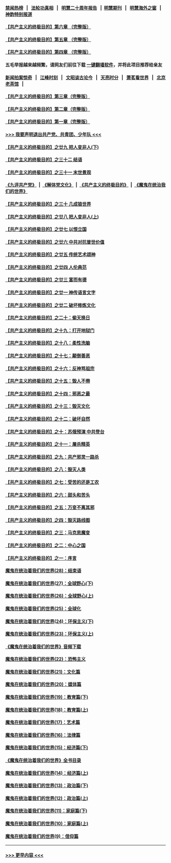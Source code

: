 #### [禁闻热榜](热点新闻.md?=0)  &nbsp;&nbsp;|&nbsp;&nbsp; [法轮功真相](https://github.com/gfw-breaker/truth/blob/master/README.md?=0) &nbsp;&nbsp;|&nbsp;&nbsp; [明慧二十周年报告](https://github.com/gfw-breaker/mh-reports/blob/master/README.md?=0) &nbsp;&nbsp;|&nbsp;&nbsp;[明慧期刊](https://github.com/gfw-breaker/mh-qikan) &nbsp;&nbsp;|&nbsp;&nbsp; [明慧海外之窗](https://github.com/gfw-breaker/mh-news/blob/master/README.md?=0) &nbsp;&nbsp;|&nbsp;&nbsp; [神韵特别报道](https://github.com/gfw-breaker/mh-news/blob/master/shenyun.md?=0)
#### [【共产主义的终极目的】第六章 （完整版）](../pages/nsc422/n11428913.md?t=03080531) 
#### [【共产主义的终极目的】第五章 （完整版）](../pages/nsc422/n11428912.md?t=03080531) 
#### [【共产主义的终极目的】第四章 （完整版）](../pages/nsc422/n11428907.md?t=03080531) 
#### 五毛举报越来越频繁，请网友们前往下载 [一键翻墙软件](https://github.com/gfw-breaker/ssr-accounts)，并将此项目推荐给亲友
#### [新闻拍案惊奇](https://github.com/gfw-breaker/banned-news/blob/master/pages/link4.md) &nbsp;&nbsp;|&nbsp;&nbsp; [江峰时刻](https://github.com/gfw-breaker/banned-news/blob/master/pages/link4.md) &nbsp;&nbsp;|&nbsp;&nbsp; [文昭谈古论今](https://github.com/gfw-breaker/banned-news/blob/master/pages/link4.md) &nbsp;&nbsp;|&nbsp;&nbsp; [天亮时分](https://github.com/gfw-breaker/banned-news/blob/master/pages/link4.md) &nbsp;&nbsp;|&nbsp;&nbsp; [萧茗看世界](https://github.com/gfw-breaker/banned-news/blob/master/pages/link4.md) &nbsp;&nbsp;|&nbsp;&nbsp; [北京老茶馆](https://github.com/gfw-breaker/banned-news/blob/master/pages/link4.md) &nbsp;&nbsp;|&nbsp;&nbsp; 
#### [【共产主义的终极目的】第三章（完整版）](../pages/nsc422/n11428848.md?t=03080531) 
#### [【共产主义的终极目的】第二章（完整版）](../pages/nsc422/n11428831.md?t=03080531) 
#### [【共产主义的终极目的】第一章（完整版）](../pages/nsc422/n11417651.md?t=03080531) 
#### [>>> 我要声明退出共产党、共青团、少年队 <<<](https://github.com/begood0513/goodnews/blob/master/quit/letter.md) 
#### [【共产主义的终极目的】之廿九 把人变非人(下)](../pages/nsc422/n11344140.md?t=03080531) 
#### [【共产主义的终极目的】之三十二 结语](../pages/nsc422/n11360535.md?t=03080531) 
#### [【共产主义的终极目的】之三十一 末世景观](../pages/nsc422/n11351129.md?t=03080531) 
#### [《九评共产党》](https://github.com/begood0513/9ping.md/blob/master/README.md) &nbsp;|&nbsp; [《解体党文化》](../../../../jtdwh.md/blob/master/README.md)  &nbsp;|&nbsp; [《共产主义的终极目的》](../../../../gczydzjmd.md/blob/master/README.md) &nbsp;|&nbsp; [《魔鬼在统治我们的世界》](../../../../mgztzwmdsj.md/blob/master/README.md) 
#### [【共产主义的终极目的】之三十 几成狼世界](../pages/nsc422/n11348280.md?t=03080531) 
#### [【共产主义的终极目的】之廿八 把人变非人(上)](../pages/nsc422/n11340492.md?t=03080531) 
#### [【共产主义的终极目的】之廿七 以恨立国](../pages/nsc422/n11336944.md?t=03080531) 
#### [【共产主义的终极目的】之廿六 中共对抗普世价值](../pages/nsc422/n11324785.md?t=03080531) 
#### [【共产主义的终极目的】之廿五 传统艺术颂神](../pages/nsc422/n11296396.md?t=03080531) 
#### [【共产主义的终极目的】之廿四 人伦典范](../pages/nsc422/n11296397.md?t=03080531) 
#### [【共产主义的终极目的】之廿三 富而有德](../pages/nsc422/n11283598.md?t=03080531) 
#### [【共产主义的终极目的】之廿一 神传语言文字](../pages/nsc422/n11263265.md?t=03080531) 
#### [【共产主义的终极目的】之廿二 破坏修炼文化](../pages/nsc422/n11245728.md?t=03080531) 
#### [【共产主义的终极目的】之二十：偷天换日](../pages/nsc422/n11238846.md?t=03080531) 
#### [【共产主义的终极目的】之十九：打开地狱门](../pages/nsc422/n11206376.md?t=03080531) 
#### [【共产主义的终极目的】之十八：柔性洗脑](../pages/nsc422/n11199994.md?t=03080531) 
#### [【共产主义的终极目的】之十七：颠倒善恶](../pages/nsc422/n11179782.md?t=03080531) 
#### [【共产主义的终极目的】之十六：反神骂祖宗](../pages/nsc422/n11166798.md?t=03080531) 
#### [【共产主义的终极目的】之十五：毁人不倦](../pages/nsc422/n11166792.md?t=03080531) 
#### [【共产主义的终极目的】之十四：邪恶之最](../pages/nsc422/n11150249.md?t=03080531) 
#### [【共产主义的终极目的】之十三：毁灭文化](../pages/nsc422/n11135227.md?t=03080531) 
#### [【共产主义的终极目的】之十二：破坏自然](../pages/nsc422/n11135214.md?t=03080531) 
#### [【共产主义的终极目的】之十：苏俄预演 中共登台](../pages/nsc422/n11118424.md?t=03080531) 
#### [【共产主义的终极目的】之十一：屠杀精英](../pages/nsc422/n11118442.md?t=03080531) 
#### [【共产主义的终极目的】之九：共产邪灵一路杀](../pages/nsc422/n11114139.md?t=03080531) 
#### [【共产主义的终极目的】之八：毁灭人类](../pages/nsc422/n11108503.md?t=03080531) 
#### [【共产主义的终极目的】之七：受苦的还是工农](../pages/nsc422/n11101809.md?t=03080531) 
#### [【共产主义的终极目的】之六：甜头和苦头](../pages/nsc422/n11096971.md?t=03080531) 
#### [【共产主义的终极目的】之五：万变不离其邪](../pages/nsc422/n11091285.md?t=03080531) 
#### [【共产主义的终极目的】之四：毁灭路线图](../pages/nsc422/n11086284.md?t=03080531) 
#### [【共产主义的终极目的】之三：马克思魔变](../pages/nsc422/n11061941.md?t=03080531) 
#### [【共产主义的终极目的】之二：中心之国](../pages/nsc422/n11047728.md?t=03080531) 
#### [【共产主义的终极目的】之一：序言](../pages/nsc422/n11086077.md?t=03080531) 
#### [魔鬼在统治着我们的世界(28)：结束语](../pages/nsc422/n10936246.md?t=03080531) 
#### [魔鬼在统治着我们的世界(27)：全球野心(下)](../pages/nsc422/n10928319.md?t=03080531) 
#### [魔鬼在统治着我们的世界(26)：全球野心(上)](../pages/nsc422/n10900318.md?t=03080531) 
#### [魔鬼在统治着我们的世界(25)：全球化](../pages/nsc422/n10788205.md?t=03080531) 
#### [魔鬼在统治着我们的世界(24)：环保主义(下)](../pages/nsc422/n10695307.md?t=03080531) 
#### [魔鬼在统治着我们的世界(23)：环保主义(上)](../pages/nsc422/n10688613.md?t=03080531) 
#### [《魔鬼在统治着我们的世界》音频下载](../pages/nsc422/n10635553.md?t=03080531) 
#### [魔鬼在统治着我们的世界(22)：恐怖主义](../pages/nsc422/n10614727.md?t=03080531) 
#### [魔鬼在统治着我们的世界(21)：文化篇](../pages/nsc422/n10597706.md?t=03080531) 
#### [魔鬼在统治着我们的世界(20)：媒体篇](../pages/nsc422/n10586579.md?t=03080531) 
#### [魔鬼在统治着我们的世界(19)：教育篇(下)](../pages/nsc422/n10564808.md?t=03080531) 
#### [魔鬼在统治着我们的世界(18)：教育篇(上)](../pages/nsc422/n10526970.md?t=03080531) 
#### [魔鬼在统治着我们的世界(17)：艺术篇](../pages/nsc422/n10499093.md?t=03080531) 
#### [魔鬼在统治着我们的世界(16)：法律篇](../pages/nsc422/n10485969.md?t=03080531) 
#### [魔鬼在统治着我们的世界(15)：经济篇(下)](../pages/nsc422/n10469975.md?t=03080531) 
#### [《魔鬼在统治着我们的世界》全书目录](../pages/nsc422/n10464261.md?t=03080531) 
#### [魔鬼在统治着我们的世界(14)：经济篇(上)](../pages/nsc422/n10457370.md?t=03080531) 
#### [魔鬼在统治着我们的世界(13)：政治篇(下)](../pages/nsc422/n10448270.md?t=03080531) 
#### [魔鬼在统治着我们的世界(12)：政治篇(上)](../pages/nsc422/n10444576.md?t=03080531) 
#### [魔鬼在统治着我们的世界(11)：家庭篇(下)](../pages/nsc422/n10440961.md?t=03080531) 
#### [魔鬼在统治着我们的世界(10)：家庭篇(上)](../pages/nsc422/n10435448.md?t=03080531) 
#### [魔鬼在统治着我们的世界(9)：信仰篇](../pages/nsc422/n10432159.md?t=03080531) 

----
#### [ >>> 更早内容 <<< ](../indexes/nsc422-earlier.md)
